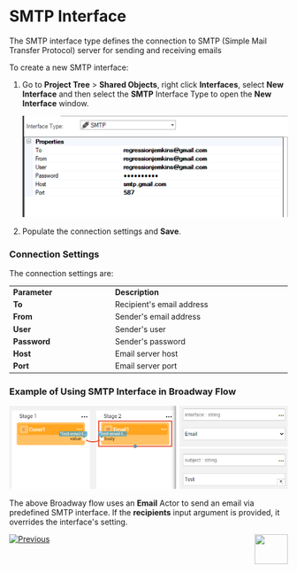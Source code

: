 # SMTP Interface

The SMTP interface type defines the connection to SMTP (Simple Mail Transfer Protocol) server for sending and receiving emails 

To create a new SMTP interface:

1. Go to **Project Tree** > **Shared Objects**, right click **Interfaces**, select **New Interface** and then select the **SMTP** Interface Type to open the **New Interface** window.

   ![image](images/08_smtp_1.PNG)

2. Populate the connection settings and **Save**.

### Connection Settings

The connection settings are:

<table>
<tbody>
<tr>
<td width="300pxl"><strong>Parameter</strong></td>
<td width="600pxl"><strong>Description</strong></td>
</tr>
<tr>
<td><strong>To</strong></td>
<td>Recipient's email address</td>
</tr>
<tr>
<td><strong>From</strong></td>
<td>Sender's email address</td>
</tr>
<tr>
<td><strong>User</strong></td>
<td>Sender's user</td>
</tr>
<tr>
<td><strong>Password&nbsp;</strong></td>
<td>Sender's password</td>
</tr>
<tr>
<td><strong>Host</strong></td>
<td>Email server host</td>
</tr>
<tr>
<td><strong>Port</strong></td>
<td>Email server port</td>
</tr>
</tbody>
</table>



### Example of Using SMTP Interface in Broadway Flow

![image](images/08_smtp_2.PNG)

The above Broadway flow uses an **Email** Actor to send an email via predefined SMTP interface. If the **recipients** input argument is provided, it overrides the interface's setting. 



[![Previous](/articles/images/Previous.png)](07_custom_interface.md)[<img align="right" width="60" height="54" src="/articles/images/Next.png">](09_redis_interface.md) 
